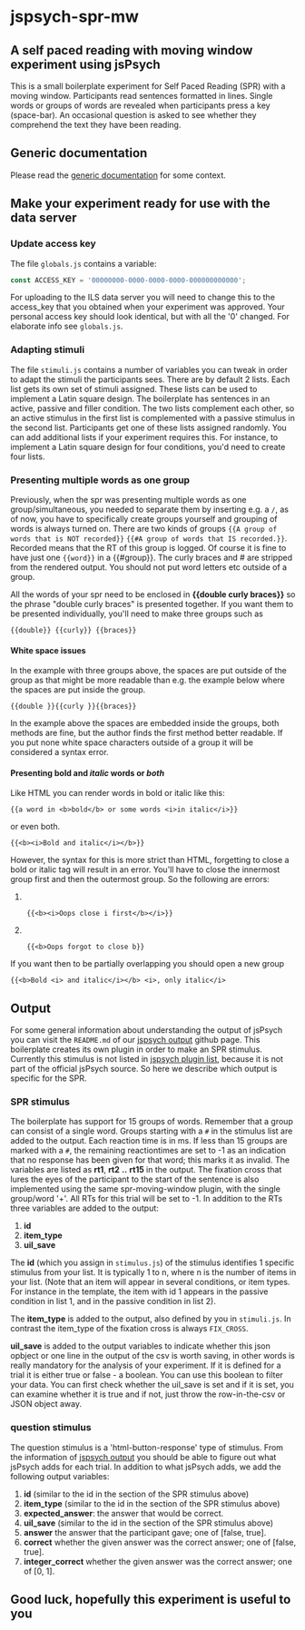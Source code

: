 # jspsych-spr-mw

## A self paced reading with moving window experiment using jsPsych

This is a small boilerplate experiment for Self Paced Reading (SPR) with a
moving window. Participants read sentences formatted in lines. Single
words or groups of words are revealed when participants press a key (space-bar).
An occasional question is asked to see whether they comprehend the text they
have been reading.

## Generic documentation

Please read the
[generic documentation](https://github.com/UiL-OTS-labs/jspsych-uil-template-docs)
for some context.

## Make your experiment ready for use with the data server

### Update access key

The file `globals.js` contains a variable:

```javascript
const ACCESS_KEY = '00000000-0000-0000-0000-000000000000';
```

For uploading to the ILS data server you will need to change
this to the access_key that you obtained when your experiment
was approved. Your personal access key should look identical, but
with all the '0' changed. For elaborate info see `globals.js`.

### Adapting stimuli

The file `stimuli.js` contains a number of variables you can tweak
in order to adapt the stimuli the participants sees. There
are by default 2 lists. Each list gets its own
set of stimuli assigned. These lists can be used to implement
a Latin square design. The boilerplate has sentences in an
active, passive and filler condition. The two lists complement
each other, so an active stimulus in the first list is complemented
with a passive stimulus in the second list. Participants get one of these
lists assigned randomly. You can add additional lists if your experiment
requires this. For instance, to implement a Latin square design for four
conditions, you'd need to create four lists.

### Presenting multiple words as one group

Previously, when the spr was presenting multiple words as one group/simultaneous, you
needed to separate them by inserting e.g. a `/`, as of now, you have to
specifically create groups yourself and grouping of words is always turned on.
There are two kinds of groups `{{A group of words that is NOT recorded}}`
`{{#A group of words that IS recorded.}}`. Recorded means that the
RT of this group is logged. Of course it is fine to have just one `{{word}}`
in a {{#group}}. The curly braces and # are stripped from the rendered
output. You should not put word letters etc outside of a group.

All the words of your spr need to be enclosed in **{{**double curly braces**}}**
so the phrase "double curly braces" is presented together. If you want them to
be presented individually, you'll need to make three groups such as

```
{{double}} {{curly}} {{braces}}
```

#### White space issues

In the example with three groups above, the spaces are put outside of the group
as that might be more readable than e.g. the example below where the spaces are
put inside the group.

```
{{double }}{{curly }}{{braces}}
```

In the example above the spaces are embedded inside the groups, both methods are
fine, but the author finds the first method better readable. If you put
none white space characters outside of a group it will be considered a syntax error.

#### Presenting **bold** and *italic* words or ***both***

Like HTML you can render words in bold or italic like this:

```
{{a word in <b>bold</b> or some words <i>in italic</i>}}
```

or even both.

```
{{<b><i>Bold and italic</i></b>}}
```

However, the syntax for this is more strict than HTML, forgetting to close a bold
or italic tag will result in an error. You'll have to close the
innermost group first and then the outermost group. So the following are errors:

1.

        {{<b><i>Oops close i first</b></i>}}

2.

        {{<b>Oops forgot to close b}}

If you want then to be partially overlapping you should open a new group

```
{{<b>Bold <i> and italic</i></b> <i>, only italic</i>
```

## Output

For some general information about understanding the output of jsPsych you
can visit the `README.md` of our [jspsych output][1] github page. This
boilerplate creates its own plugin in order to make an SPR stimulus. Currently this
stimulus is not listed in [jspsych plugin list][2], because it is not part of
the official jsPsych source. So here we describe which output is specific for
the SPR.

### SPR stimulus

The boilerplate has support for 15 groups of words. Remember that a group can
consist of a single word. Groups starting with a `#` in the stimulus list are
added to the output. Each reaction time is in ms. If less than 15 groups are
marked with a `#`, the remaining reactiontimes are set to -1 as an indication
that no response has been given for that word; this marks it as
invalid. The variables are listed as **rt1**, **rt2** **..** **rt15** in the output.
The fixation cross that lures the eyes of the participant to the start of the
sentence is also implemented using the same spr-moving-window plugin, with the
single group/word '+'. All RTs for this trial will be set to -1.
In addition to the RTs three variables are added to the output:

1. **id**
1. **item_type**
1. **uil_save**

The **id** (which you assign in `stimulus.js`) of the stimulus identifies 1
specific stimulus from your list. It is typically 1 to n, where n is the number
of items in your list. (Note that an item will appear in several conditions,
or item types. For instance in the template, the item with id 1 appears in the passive
condition in list 1, and in the passive condition in list 2).

The **item_type** is added to the output, also defined by you in `stimuli.js`.
In contrast the item_type of the fixation cross is always ```FIX_CROSS```.

**uil_save** is added to the output variables to indicate whether this
json opbject or one line in the output of the csv is worth saving, in other
words is really mandatory for the analysis of your experiment. If it is defined
for a trial it is either true or false - a boolean. You can use this boolean
to filter your data. You can first check whether the uil_save is set and
if it is set, you can examine whether it is true and if not, just throw the
row-in-the-csv or JSON object away.

### question stimulus

The question stimulus is a 'html-button-response' type of stimulus. From the
information of [jspsych output][1] you should be able to figure out what jsPsych
adds for each trial. In addition to what jsPsych adds, we add the following
output variables:

1. **id** (similar to the id in the section of the SPR stimulus above)
1. **item_type** (similar to the id in the section of the SPR stimulus above)
1. **expected_answer**: the answer that would be correct.
1. **uil_save** (similar to the id in the section of the SPR stimulus above)
1. **answer** the answer that the participant gave; one of [false, true].
1. **correct** whether the given answer was the correct answer; one of [false, true].
1. **integer_correct** whether the given answer was the correct answer; one of
   [0, 1].

## Good luck, hopefully this experiment is useful to you

[1]:<https://github.com/UiL-OTS-labs/jspsych-output>
[2]:<https://www.jspsych.org/plugins/overview/#list-of-available-plugins>
